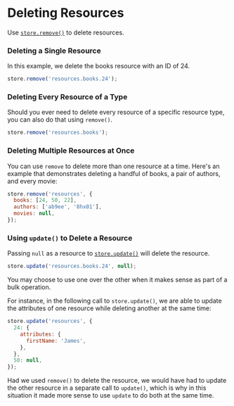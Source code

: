 # Deleting Resources

Use [`store.remove()`](../api-reference/store.md#remove-path-changes) to delete resources.

### Deleting a Single Resource

In this example, we delete the books resource with an ID of 24.

```js
store.remove('resources.books.24');
```

### Deleting Every Resource of a Type

Should you ever need to delete every resource of a specific resource type, you
can also do that using `remove()`.

```js
store.remove('resources.books');
```

### Deleting Multiple Resources at Once

You can use `remove` to delete more than one resource at a time. Here's an example
that demonstrates deleting a handful of books, a pair of authors, and every movie:

```js
store.remove('resources', {
  books: [24, 50, 22],
  authors: ['ab9ee', '8hx01'],
  movies: null,
});
```

### Using `update()` to Delete a Resource

Passing `null` as a resource to [`store.update()`](../api-reference/store.md#update-path-changes-options)
will delete the resource.

```js
store.update('resources.books.24', null);
```

You may choose to use one over the other when it makes sense as part of a bulk operation.

For instance, in the following call to `store.update()`, we are able to update the attributes
of one resource while deleting another at the same time:

```js
store.update('resources', {
  24: {
    attributes: {
      firstName: 'James',
    },
  },
  50: null,
});
```

Had we used `remove()` to delete the resource, we would have had to update the other resource
in a separate call to `update()`, which is why in this situation it made more sense to use
`update` to do both at the same time.
